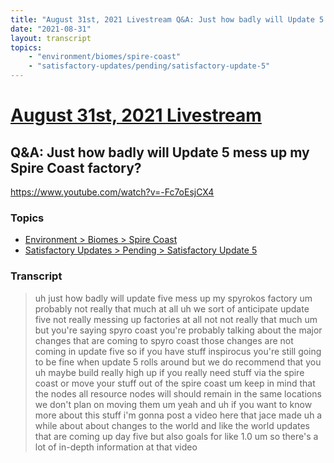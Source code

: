 ```yaml
---
title: "August 31st, 2021 Livestream Q&A: Just how badly will Update 5 mess up my Spire Coast factory?"
date: "2021-08-31"
layout: transcript
topics:
    - "environment/biomes/spire-coast"
    - "satisfactory-updates/pending/satisfactory-update-5"
---
```

# [August 31st, 2021 Livestream](../2021-08-31.md)
## Q&A: Just how badly will Update 5 mess up my Spire Coast factory?
https://www.youtube.com/watch?v=-Fc7oEsjCX4

### Topics
* [Environment > Biomes > Spire Coast](../topics/environment/biomes/spire-coast.md)
* [Satisfactory Updates > Pending > Satisfactory Update 5](../topics/satisfactory-updates/pending/satisfactory-update-5.md)

### Transcript

> uh just how badly will update five mess up my spyrokos factory um probably not really that much at all uh we sort of anticipate update five not really messing up factories at all not not really that much um but you're saying spyro coast you're probably talking about the major changes that are coming to spyro coast those changes are not coming in update five so if you have stuff inspirocus you're still going to be fine when update 5 rolls around but we do recommend that you uh maybe build really high up if you really need stuff via the spire coast or move your stuff out of the spire coast um keep in mind that the nodes all resource nodes will should remain in the same locations we don't plan on moving them um yeah and uh if you want to know more about this stuff i'm gonna post a video here that jace made uh a while about about changes to the world and like the world updates that are coming up day five but also goals for like 1.0 um so there's a lot of in-depth information at that video
